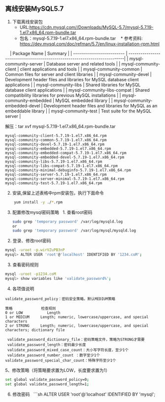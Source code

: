 ## 离线安装MySQL5.7


1. 下载离线安装包
    *  URL:https://cdn.mysql.com//Downloads/MySQL-5.7/mysql-5.7.19-1.el7.x86_64.rpm-bundle.tar
    *  包名：mysql-5.7.19-1.el7.x86_64.rpm-bundle.tar 
    *  参考资料: https://dev.mysql.com/doc/refman/5.7/en/linux-installation-rpm.html
    
    
| Package Name               |	Summary                                                                   |
| -------------------------- | ----------------------------------------------------------------------------|
| mysql-community-server     | Database server and related tools |
| mysql-community-client     | client applications and tools |
| mysql-community-common     | Common files for server and client libraries |
| mysql-community-devel      | Development header files and libraries for MySQL database client applications |
| mysql-community-libs       | Shared libraries for MySQL database client applications |
| mysql-community-libs-compat    |	Shared compatibility libraries for previous MySQL installations |
| mysql-community-embedded       |	MySQL embedded library |
| mysql-community-embedded-devel |	Development header files and libraries for MySQL as an embeddable library |
| mysql-community-test           |	Test suite for the MySQL server |

解压：tar xvf mysql-5.7.19-1.el7.x86_64.rpm-bundle.tar
```text
mysql-community-client-5.7.19-1.el7.x86_64.rpm
mysql-community-common-5.7.19-1.el7.x86_64.rpm
mysql-community-devel-5.7.19-1.el7.x86_64.rpm
mysql-community-embedded-5.7.19-1.el7.x86_64.rpm
mysql-community-embedded-compat-5.7.19-1.el7.x86_64.rpm
mysql-community-embedded-devel-5.7.19-1.el7.x86_64.rpm
mysql-community-libs-5.7.19-1.el7.x86_64.rpm
mysql-community-libs-compat-5.7.19-1.el7.x86_64.rpm
mysql-community-minimal-debuginfo-5.7.19-1.el7.x86_64.rpm
mysql-community-server-5.7.19-1.el7.x86_64.rpm
mysql-community-server-minimal-5.7.19-1.el7.x86_64.rpm
mysql-community-test-5.7.19-1.el7.x86_64.rpm
``` 
2. 安装,保留上述表格中rpm安装包，执行下面命令
```sh
    yum install -y ./*.rpm
```

3. 配置修改mysql密码策略
   1. 查看root密码
   ```sh
   sudo grep 'temporary password' /var/log/mysqld.log
   or
   sudo grep 'temporary password' /var/log/mysql/mysqld.log
   ```
   2. 登录、修改root密码
   ```sh
   mysql -uroot -p.wirVZuPB3nP
   mysql> ALTER USER 'root'@'localhost' IDENTIFIED BY '1234.coM';  
   ```
   3. 查看密码规则
   ```sh
   mysql -uroot -p1234.coM
   mysql> show variables like 'validate_password%';
   ```
   4. 各项值说明
```text
validate_password_policy：密码安全策略，默认MEDIUM策略

策略	           检查规则
0 or LOW	       Length
1 or MEDIUM	    Length; numeric, lowercase/uppercase, and special characters
2 or STRONG	    Length; numeric, lowercase/uppercase, and special characters; dictionary file

 validate_password_dictionary_file：密码策略文件，策略为STRONG才需要
 validate_password_length：密码最少长度 
 validate_password_mixed_case_count：大小写字符长度，至少1个
 validate_password_number_count ：数字至少1个  validate_password_special_char_count：特殊字符至少1个
```
   5、修改策略（将策略要求置为LOW，长度要求置为1）
```sh
set global validate_password_policy=0;
set global validate_password_length=1;
```
   6. 修改密码
   ```sh
   ALTER USER 'root'@'localhost' IDENTIFIED BY 'mysql';
   
   ```


